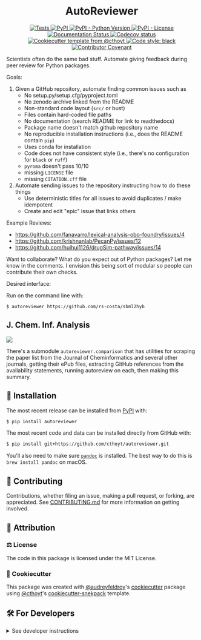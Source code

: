 <h1 align="center">
  AutoReviewer
</h1>

<p align="center">
    <a href="https://github.com/cthoyt/autoreviewer/actions?query=workflow%3ATests">
        <img alt="Tests" src="https://github.com/cthoyt/autoreviewer/workflows/Tests/badge.svg" />
    </a>
    <a href="https://pypi.org/project/autoreviewer">
        <img alt="PyPI" src="https://img.shields.io/pypi/v/autoreviewer" />
    </a>
    <a href="https://pypi.org/project/autoreviewer">
        <img alt="PyPI - Python Version" src="https://img.shields.io/pypi/pyversions/autoreviewer" />
    </a>
    <a href="https://github.com/cthoyt/autoreviewer/blob/main/LICENSE">
        <img alt="PyPI - License" src="https://img.shields.io/pypi/l/autoreviewer" />
    </a>
    <a href='https://autoreviewer.readthedocs.io/en/latest/?badge=latest'>
        <img src='https://readthedocs.org/projects/autoreviewer/badge/?version=latest' alt='Documentation Status' />
    </a>
    <a href="https://codecov.io/gh/cthoyt/autoreviewer/branch/main">
        <img src="https://codecov.io/gh/cthoyt/autoreviewer/branch/main/graph/badge.svg" alt="Codecov status" />
    </a>  
    <a href="https://github.com/cthoyt/cookiecutter-python-package">
        <img alt="Cookiecutter template from @cthoyt" src="https://img.shields.io/badge/Cookiecutter-snekpack-blue" /> 
    </a>
    <a href='https://github.com/psf/black'>
        <img src='https://img.shields.io/badge/code%20style-black-000000.svg' alt='Code style: black' />
    </a>
    <a href="https://github.com/cthoyt/autoreviewer/blob/main/.github/CODE_OF_CONDUCT.md">
        <img src="https://img.shields.io/badge/Contributor%20Covenant-2.1-4baaaa.svg" alt="Contributor Covenant"/>
    </a>
</p>

Scientists often do the same bad stuff. Automate giving feedback during peer review for Python packages.

Goals:

1. Given a GitHub repository, automate finding common issues such as
    - No setup.py/setup.cfg/pyproject.toml
    - No zenodo archive linked from the README
    - Non-standard code layout (`src/` or bust)
    - Files contain hard-coded file paths
    - No documentation (search README for link to readthedocs)
    - Package name doesn't match github repository name
    - No reproducible installation instructions (i.e., does the README contain `pip`)
    - Uses conda for installation
    - Code does not have consistent style (i.e., there's no configuration for `black` or `ruff`)
    - `pyroma` doesn't pass 10/10
    - missing `LICENSE` file
    - missing `CITATION.cff` file
2. Automate sending issues to the repository instructing how to do these things
    - Use deterministic titles for all issues to avoid duplicates / make idempotent
    - Create and edit "epic" issue that links others

Example Reviews:

- https://github.com/fanavarro/lexical-analysis-obo-foundry/issues/4
- https://github.com/krishnanlab/PecanPy/issues/12
- https://github.com/huihui1126/drugSim-pathway/issues/14

Want to collaborate? What do you expect out of Python packages? Let me know in the comments. I envision this being sort
of modular so people can contribute their own checks.

Desired interface:

Run on the command line with:

```shell
$ autoreviewer https://github.com/rs-costa/sbml2hyb
```

## J. Chem. Inf. Analysis

![](/autoreviewer/comparison/summary.svg)

There's a submodule `autoreviewer.comparison` that has utilities for scraping the paper list
from the Journal of Cheminformatics and several other journals, getting their ePub files,
extracting GitHub references from the availability statements, running autoreview on each,
then making this summary.

## 🚀 Installation

The most recent release can be installed from
[PyPI](https://pypi.org/project/autoreviewer/) with:

```bash
$ pip install autoreviewer
```

The most recent code and data can be installed directly from GitHub with:

```bash
$ pip install git+https://github.com/cthoyt/autoreviewer.git
```

You'll also need to make sure [`pandoc`](https://pandoc.org/) is installed.
The best way to do this is `brew install pandoc` on macOS.

## 👐 Contributing

Contributions, whether filing an issue, making a pull request, or forking, are appreciated. See
[CONTRIBUTING.md](https://github.com/cthoyt/autoreviewer/blob/master/.github/CONTRIBUTING.md) for more information on
getting involved.

## 👋 Attribution

### ⚖️ License

The code in this package is licensed under the MIT License.

### 🍪 Cookiecutter

This package was created with [@audreyfeldroy](https://github.com/audreyfeldroy)'s
[cookiecutter](https://github.com/cookiecutter/cookiecutter) package using [@cthoyt](https://github.com/cthoyt)'s
[cookiecutter-snekpack](https://github.com/cthoyt/cookiecutter-snekpack) template.

## 🛠️ For Developers

<details>
  <summary>See developer instructions</summary>


The final section of the README is for if you want to get involved by making a code contribution.

### Development Installation

To install in development mode, use the following:

```bash
$ git clone git+https://github.com/cthoyt/autoreviewer.git
$ cd autoreviewer
$ pip install -e .
```

### 🥼 Testing

After cloning the repository and installing `tox` with `pip install tox`, the unit tests in the `tests/` folder can be
run reproducibly with:

```shell
$ tox
```

Additionally, these tests are automatically re-run with each commit in
a [GitHub Action](https://github.com/cthoyt/autoreviewer/actions?query=workflow%3ATests).

### 📖 Building the Documentation

The documentation can be built locally using the following:

```shell
$ git clone git+https://github.com/cthoyt/autoreviewer.git
$ cd autoreviewer
$ tox -e docs
$ open docs/build/html/index.html
``` 

The documentation automatically installs the package as well as the `docs`
extra specified in the [`setup.cfg`](setup.cfg). `sphinx` plugins
like `texext` can be added there. Additionally, they need to be added to the
`extensions` list in [`docs/source/conf.py`](docs/source/conf.py).

### 📦 Making a Release

After installing the package in development mode and installing
`tox` with `pip install tox`, the commands for making a new release are contained within the `finish` environment
in `tox.ini`. Run the following from the shell:

```shell
$ tox -e finish
```

This script does the following:

1. Uses [Bump2Version](https://github.com/c4urself/bump2version) to switch the version number in the `setup.cfg`,
   `src/autoreviewer/version.py`, and [`docs/source/conf.py`](docs/source/conf.py) to not have the `-dev` suffix
2. Packages the code in both a tar archive and a wheel using [`build`](https://github.com/pypa/build)
3. Uploads to PyPI using [`twine`](https://github.com/pypa/twine). Be sure to have a `.pypirc` file configured to avoid
   the need for manual input at this
   step
4. Push to GitHub. You'll need to make a release going with the commit where the version was bumped.
5. Bump the version to the next patch. If you made big changes and want to bump the version by minor, you can
   use `tox -e bumpversion minor` after.

</details>
